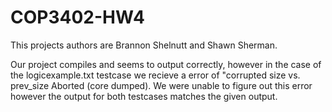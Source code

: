 # COP3402-HW4
This projects authors are Brannon Shelnutt and Shawn Sherman.

Our project compiles and seems to output correctly, however in the case of the logicexample.txt testcase we recieve a error of "corrupted size vs. prev_size Aborted (core dumped). We were unable to figure out this error however the output for both testcases matches the given output.